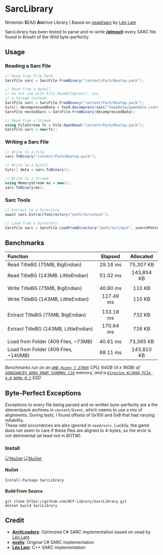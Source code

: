 # SarcLibrary

Nintendo **S**EAD **Arc**hive Library | Based on [oead/sarc](https://github.com/zeldamods/oead/blob/master/src/sarc.cpp) by [Léo Lam](https://github.com/leoetlino)

SarcLibrary has been tested to parse and re-write ***([almost](#Byte-Perfect-Exceptions))*** every SARC file found in Breath of the Wild byte-perfectly.

## Usage

### Reading a Sarc File

```cs
// Read from File Path
SarcFile sarc = SarcFile.FromBinary("content/Pack/Bootup.pack");
```

```cs
// Read from a byte[]
// Do not use with File.ReadAllBytes(), use
// a Stream instead.
SarcFile sarc = SarcFile.FromBinary("content/Pack/Bootup.pack");
byte[] decompressedData = Yaz0.Decompress(sarc["GameData/gamedata.ssarc"]);
SarcFile nestedSarc = SarcFile.FromBinary(decompressedData);
```

```cs
// Read from a Stream
using FileStream fs = File.OpenRead("content/Pack/Bootup.pack");
SarcFile sarc = new(fs);
```

### Writing a Sarc File

```cs
// Write to a File
sarc.ToBinary("content/Pack/Bootup.pack");
```

```cs
// Write to a byte[]
byte[] data = sarc.ToBinary();
```

```cs
// Write to a Stream
using MemoryStream ms = new();
sarc.ToBinary(ms);
```

### Sarc Tools

```cs
// Extract to a Directory
await sarc.ExtractTodirectory("path/to/output");
```

```cs
// Load from a Directory
SarcFile sarc = SarcFile.LoadFromDirectory("path/to/input", searchPattern: "*.*", searchOption: SearchOption.AllDirectories)
```

## Benchmarks

| Function                              |  Elapsed  |  Allocated |
|:--------------------------------------|:---------:|:----------:|
| Read TitleBG (75MB, BigEndian)        |  29.16 ms |  75,307 KB |
| Read TitleBG (143MB. LittleEndian)    |  51.02 ms | 143,854 KB |
|                                       |           |            |
| Write TitleBG (75MB, BigEndian)       |  40.90 ms |   110 KB   |
| Write TitleBG (143MB, LittleEndian)   | 127.49 ms |   110 KB   |
|                                       |           |            |
| Extract TitleBG (75MB, BigEndian)     | 133.18 ms |   732 KB   |
| Extract TitleBG (143MB, LittleEndian) | 170.64 ms |   726 KB   |
|                                       |           |            |
| Load from Folder (409 Files, ~73MB)   | 40.61 ms  | 73,365 KB  |
| Load from Folder (409 Files, ~140MB)  | 68.11 ms  | 143,910 KB |

_Benchmarks run on an [`AMD Ryzen 7 3700X`](https://www.amd.com/en/products/cpu/amd-ryzen-7-3700x) CPU, 64GB (4 x 16GB) of [`VENGEANCE® DDR4 DRAM 3200MHz C16`](https://www.corsair.com/us/en/Categories/Products/Memory/Vengeance-PRO-RGB-Black/p/CMW32GX4M2E3200C16) memory, and a [`Kingston KC3000 PCIe 4.0 NVMe M.2`](https://www.kingston.com/en/ssd/kc3000-nvme-m2-solid-state-drive) SSD_

## Byte-Perfect Exceptions

Exceptions to every file being parsed and re-written byte-perfectly are a the sbeventpack archives in `content/Event`, which seems to use a mix of alignments. During tests, I found offsets of 0x100 and 0x8 that had varying reliability.<br>
These odd occurrences are also ignored in `oead/sarc`. Luckily, the game does not seem to care if these files are aligned to 4-bytes, so the error is not detrimental (at least not in BOTW).

### Install

[![NuGet](https://img.shields.io/nuget/v/SarcLibrary.svg)](https://www.nuget.org/packages/SarcLibrary) [![NuGet](https://img.shields.io/nuget/dt/SarcLibrary.svg)](https://www.nuget.org/packages/SarcLibrary)

#### NuGet
```powershell
Install-Package SarcLibrary
```

#### Build From Source
```batch
git clone https://github.com/NCF-Library/SarcLibrary.git
dotnet build SarcLibrary
```

## Credit

- **[ArchLeaders](https://github.com/ArchLeaders)**: Optimized C# SARC implementation based on oead by [Léo Lam](https://github.com/leoetlino)
- **[exelix](https://github.com/exelix11)**: Original C# SARC implementation
- **[Léo Lam](https://github.com/leoetlino)**: C++ SARC implementation
